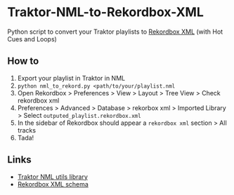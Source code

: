 # Traktor-NML-to-Rekordbox-XML

Python script to convert your Traktor playlists to [Rekordbox XML](https://cdn.rekordbox.com/files/20200410160904/xml_format_list.pdf) (with Hot Cues and Loops)

## How to

1. Export your playlist in Traktor in NML
2. `python nml_to_rekord.py <path/to/your/playlist.nml`
3. Open Rekordbox > Preferences > View > Layout > Tree View > Check rekordbox xml
4. Preferences > Advanced > Database > rekorbox xml > Imported Library > Select `outputed_playlist.rekordbox.xml`
5. In the sidebar of Rekordbox should appear a `rekordbox xml` section > All tracks
6. Tada!

## Links
- [Traktor NML utils library](https://pypi.org/project/traktor-nml-utils/)
- [Rekordbox XML schema](https://cdn.rekordbox.com/files/20200410160904/xml_format_list.pdf)
